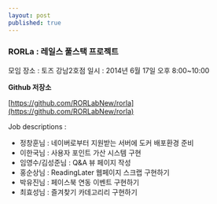 ```yaml
---
layout: post
published: true
---
```


### RORLa : 레일스 풀스택 프로젝트

모임 장소 : 토즈 강남2호점
일시 : 2014년 6월 17일 오후 8:00~10:00

**Github 저장소**

[https://github.com/RORLabNew/rorla](https://github.com/RORLabNew/rorla)

Job descriptions :

* 정창훈님 : 네이버로부터 지원받는 서버에 도커 배포환경 준비
* 이한국님 : 사용자 포인트 가산 시스템 구현
* 임영수/김성준님 : Q&A 뷰 페이지 작성
* 홍순상님 : ReadingLater 웹페이지 스크랩 구현하기
* 박유진님 : 페이스북 연동 이벤트 구현하기
* 최효성님 : 즐겨찾기 카데고리리 구현하기